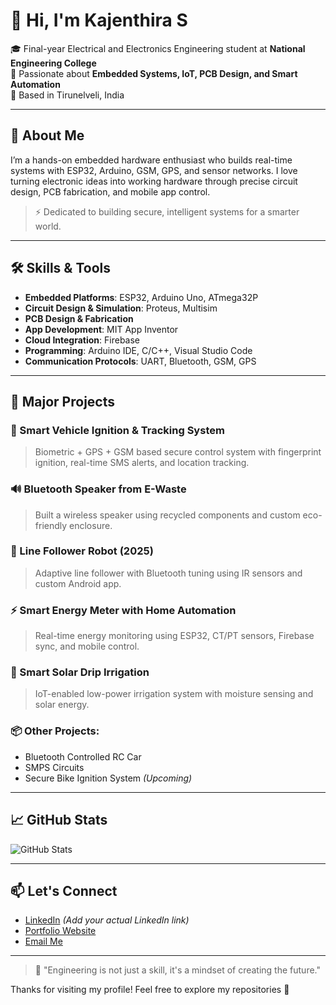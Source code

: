 # 👋 Hi, I'm Kajenthira S

🎓 Final-year Electrical and Electronics Engineering student at **National Engineering College**  
🔧 Passionate about **Embedded Systems, IoT, PCB Design, and Smart Automation**  
📍 Based in Tirunelveli, India

---

## 🚀 About Me
I’m a hands-on embedded hardware enthusiast who builds real-time systems with ESP32, Arduino, GSM, GPS, and sensor networks. I love turning electronic ideas into working hardware through precise circuit design, PCB fabrication, and mobile app control.

> ⚡ Dedicated to building secure, intelligent systems for a smarter world.

---

## 🛠️ Skills & Tools
- **Embedded Platforms**: ESP32, Arduino Uno, ATmega32P
- **Circuit Design & Simulation**: Proteus, Multisim
- **PCB Design & Fabrication**
- **App Development**: MIT App Inventor
- **Cloud Integration**: Firebase
- **Programming**: Arduino IDE, C/C++, Visual Studio Code
- **Communication Protocols**: UART, Bluetooth, GSM, GPS

---

## 🔬 Major Projects
### 🔐 Smart Vehicle Ignition & Tracking System
> Biometric + GPS + GSM based secure control system with fingerprint ignition, real-time SMS alerts, and location tracking.

### 🔊 Bluetooth Speaker from E-Waste
> Built a wireless speaker using recycled components and custom eco-friendly enclosure.

### 🤖 Line Follower Robot (2025)
> Adaptive line follower with Bluetooth tuning using IR sensors and custom Android app.

### ⚡ Smart Energy Meter with Home Automation
> Real-time energy monitoring using ESP32, CT/PT sensors, Firebase sync, and mobile control.

### 🌿 Smart Solar Drip Irrigation
> IoT-enabled low-power irrigation system with moisture sensing and solar energy.

### 📦 Other Projects:
- Bluetooth Controlled RC Car
- SMPS Circuits
- Secure Bike Ignition System *(Upcoming)*

---

## 📈 GitHub Stats
![GitHub Stats](https://github-readme-stats.vercel.app/api?username=kajenthira-s&show_icons=true&theme=radical)

---

## 📫 Let's Connect
- [LinkedIn](https://www.linkedin.com) *(Add your actual LinkedIn link)*
- [Portfolio Website](https://kajenthira-s.github.io)
- [Email Me](mailto:kajenthiras11@gmail.com)

---

> 🧠 "Engineering is not just a skill, it's a mindset of creating the future."

Thanks for visiting my profile! Feel free to explore my repositories 🚀
